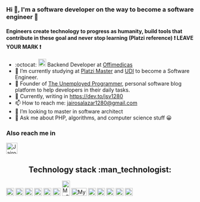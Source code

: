 ### Hi 👋, I'm a software developer on the way to become a software engineer :rocket:
#### Engineers create technology to progress as humanity, build tools that contribute in these goal and never stop learning (Platzi reference) :heavy_exclamation_mark: LEAVE YOUR MARK :heavy_exclamation_mark: 

<!--
**jsv1280/jsv1280** is a ✨ _special_ ✨ repository because its `README.md` (this file) appears on your GitHub profile.

Here are some ideas to get you started:

- 🔭 I’m currently working on ...
- 🌱 I’m currently learning ...
- 👯 I’m looking to collaborate on ...
- 🤔 I’m looking for help with ...
- 💬 Ask me about ...
- 📫 How to reach me: ...
- 😄 Pronouns: ...
- ⚡ Fun fact: ...
-->

- :octocat: <img width="21px" height="21px" src="https://emojipedia-us.s3.dualstack.us-west-1.amazonaws.com/thumbs/120/google/274/flag-colombia_1f1e8-1f1f4.png" title="Colombia Flag"/> Backend Developer at [Offimedicas](http://offimedicas.com) 
- 🔭 I’m currently studying at [Platzi Master](https://platzi.com/blog/que-es-platzi-master/) and [UDI](https://web.udi.edu.co/) to become a Software Engineer.
- 📖 Founder of [The Unemployed Programmer](https://theunemployedprogrammer.com), personal software blog platform to help developers in their daily tasks.
- 📖 Currently, writing in https://dev.to/jsv1280
- 📫 How to reach me: jairosalazar1280@gmail.com
- 👯 I’m looking to master in software architect
- 💬 Ask me about PHP, algorithms, and computer science stuff :grinning:

 ### Also reach me in
<a href="https://www.linkedin.com/in/jairo-andres-salazar-vesga-5815761a8/">
    <img src="https://www.vectorlogo.zone/logos/linkedin/linkedin-icon.svg" alt="Jairo Salazar LinkedIn Profile" height="30" width="30">
</a>

<h2 align="center">Technology stack :man_technologist:</h2>

 <a href="https://www.w3.org/TR/html5/" title="HTML5"><img src="https://github.com/tomchen/stack-icons/blob/master/logos/html-5.svg" alt="HTML5" width="21px" height="21px"></a>
 <a href="https://www.w3.org/TR/CSS/" title="CSS3"><img src="https://github.com/tomchen/stack-icons/blob/master/logos/css-3.svg" alt="CSS3" width="21px" height="21px"></a>
 <a href="https://developer.mozilla.org/en-US/docs/Web/JavaScript" title="JavaScript"><img src="https://github.com/tomchen/stack-icons/blob/master/logos/javascript.svg" alt="JavaScript" width="21px" height="21px"></a>
 <a href="https://nodejs.org/" title="Node.js"><img src="https://github.com/tomchen/stack-icons/blob/master/logos/nodejs-icon.svg" alt="Node.js" width="21px" height="21px"></a>
 <a href="https://www.php.net/" title="PHP"><img src="https://github.com/tomchen/stack-icons/blob/master/logos/php.svg" alt="JavaScript" width="21px" height="21px"></a>
 <a href="https://www.python.org/" title="Python"><img src="https://github.com/tomchen/stack-icons/blob/master/logos/python.svg" alt="Python" width="21px" height="21px"></a>
 <a href="https://www.java.com/" title="Java"><img src="https://www.vectorlogo.zone/logos/java/java-vertical.svg" alt="MySQL" width="21px" height="41px"></a>
 <a href="https://symfony.com/" title="Symfony"><img src="https://www.vectorlogo.zone/logos/symfony/symfony-ar21.svg" alt="MySQL" width="41px" height="21px"></a>
 <a href="https://dev.mysql.com/" title="MySQL"><img src="https://github.com/tomchen/stack-icons/blob/master/logos/mysql.svg" alt="MySQL" width="21px" height="21px"></a>
 <a href="https://git-scm.com/" title="Git"><img src="https://github.com/tomchen/stack-icons/blob/master/logos/git-icon.svg" alt="Git" width="21px" height="21px"></a>
 <a href="https://www.docker.com/" title="docker"><img src="https://github.com/tomchen/stack-icons/blob/master/logos/docker-icon.svg" alt="docker" width="21px" height="21px"></a>
 <a href="https://graphql.org/" title="GraphQL"><img src="https://github.com/tomchen/stack-icons/blob/master/logos/graphql.svg" alt="GraphQL" width="21px" height="21px"></a>
 <a href="#" title="Linux"><img src="https://www.vectorlogo.zone/logos/linux/linux-icon.svg" alt="Linux" width="21px" height="21px"></a>





